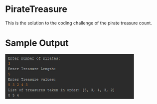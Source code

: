 # PirateTreasure
This is the solution to the coding challenge of the pirate treasure count.
<h1>Sample Output</h1>

![Output](Treasure.PNG)

